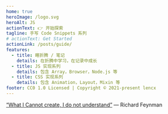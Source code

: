 ```yaml
---
home: true
heroImage: /logo.svg
heroAlt: JS
actionText: 👉 开始探索
tagline: 手写 Code Snippets 系列
# actionText: Get Started
actionLink: /posts/guide/
features:
  - title: 瞎折腾 / 笔记
    details: 在折腾中学习，在记录中成长
  - title: JS 实现系列
    details: 包含 Array，Browser，Node.js 等
  - title: CSS 实现系列
    details: 包含 Animation，Layout，Mixin 等
footer: CC0 1.0 Licensed | Copyright © 2021-present lencx
---
```


[“What I Cannot create, I do not understand”](https://www.quora.com/What-did-Richard-Feynman-mean-when-he-said-What-I-cannot-create-I-do-not-understand) — Richard Feynman
